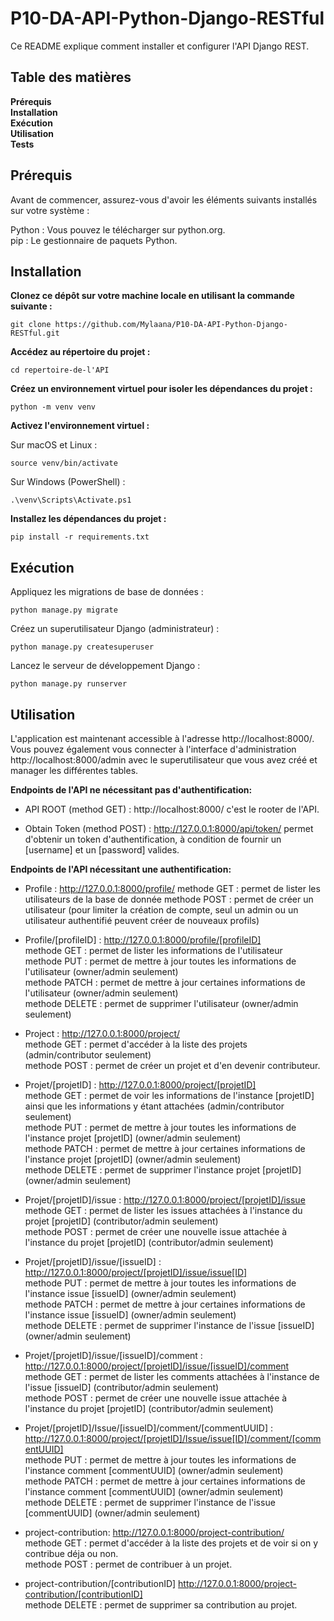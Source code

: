 # P10-DA-API-Python-Django-RESTful

Ce README explique comment installer et configurer l'API Django REST.

## Table des matières
**Prérequis**  
**Installation**  
**Exécution**  
**Utilisation**  
**Tests**  

## Prérequis
Avant de commencer, assurez-vous d'avoir les éléments suivants installés sur votre système :

Python : Vous pouvez le télécharger sur python.org.  
pip : Le gestionnaire de paquets Python.

## Installation
**Clonez ce dépôt sur votre machine locale en utilisant la commande suivante :**
```
git clone https://github.com/Mylaana/P10-DA-API-Python-Django-RESTful.git
```
**Accédez au répertoire du projet :**
```
cd repertoire-de-l'API
```

**Créez un environnement virtuel pour isoler les dépendances du projet :**
```
python -m venv venv
```

**Activez l'environnement virtuel :**

Sur macOS et Linux :
```
source venv/bin/activate
```
  
Sur Windows (PowerShell) :
```
.\venv\Scripts\Activate.ps1
```
  
**Installez les dépendances du projet :**
```
pip install -r requirements.txt
```

## Exécution
Appliquez les migrations de base de données :
```
python manage.py migrate
```
Créez un superutilisateur Django (administrateur) :
```
python manage.py createsuperuser
```
Lancez le serveur de développement Django :
```
python manage.py runserver
```

## Utilisation
L'application est maintenant accessible à l'adresse http://localhost:8000/.
Vous pouvez également vous connecter à l'interface d'administration http://localhost:8000/admin avec le superutilisateur que vous avez créé et manager les différentes tables.

**Endpoints de l'API ne nécessitant pas d'authentification:**
- API ROOT (method GET) : http://localhost:8000/
  c'est le rooter de l'API.

- Obtain Token (method POST) : http://127.0.0.1:8000/api/token/
  permet d'obtenir un token d'authentification, à condition de fournir un [username] et un [password] valides.

**Endpoints de l'API nécessitant une authentification:**
- Profile : http://127.0.0.1:8000/profile/
  methode GET : permet de lister les utilisateurs de la base de donnée
  methode POST : permet de créer un utilisateur
    (pour limiter la création de compte, seul un admin ou un utilisateur authentifié peuvent créer de nouveaux profils)

- Profile/[profileID] : http://127.0.0.1:8000/profile/[profileID]  
  methode GET : permet de lister les informations de l'utilisateur  
  methode PUT : permet de mettre à jour toutes les informations de l'utilisateur (owner/admin seulement)  
  methode PATCH : permet de mettre à jour certaines informations de l'utilisateur (owner/admin seulement)  
  methode DELETE : permet de supprimer l'utilisateur (owner/admin seulement)  

- Project : http://127.0.0.1:8000/project/  
  methode GET : permet d'accéder à la liste des projets (admin/contributor seulement)  
  methode POST : permet de créer un projet et d'en devenir contributeur.  

- Projet/[projetID] : http://127.0.0.1:8000/project/[projetID]  
  methode GET : permet de voir les informations de l'instance [projetID] ainsi que les informations y étant attachées (admin/contributor seulement)  
  methode PUT : permet de mettre à jour toutes les informations de l'instance projet [projetID] (owner/admin seulement)  
  methode PATCH : permet de mettre à jour certaines informations de l'instance projet [projetID] (owner/admin seulement)  
  methode DELETE : permet de supprimer l'instance projet [projetID] (owner/admin seulement)  

- Projet/[projetID]/issue : http://127.0.0.1:8000/project/[projetID]/issue  
  methode GET : permet de lister les issues attachées à l'instance du projet [projetID] (contributor/admin seulement)  
  methode POST : permet de créer une nouvelle issue attachée à l'instance du projet [projetID] (contributor/admin seulement)  

- Projet/[projetID]/issue/[issueID] : http://127.0.0.1:8000/project/[projetID]/issue/issue[ID]  
  methode PUT : permet de mettre à jour toutes les informations de l'instance issue [issueID] (owner/admin seulement)  
  methode PATCH : permet de mettre à jour certaines informations de l'instance issue [issueID] (owner/admin seulement)  
  methode DELETE : permet de supprimer l'instance de l'issue [issueID] (owner/admin seulement)  

- Projet/[projetID]/issue/[issueID]/comment : http://127.0.0.1:8000/project/[projetID]/issue/[issueID]/comment  
  methode GET : permet de lister les comments attachées à l'instance de l'issue [issueID] (contributor/admin seulement)  
  methode POST : permet de créer une nouvelle issue attachée à l'instance du projet [projetID] (contributor/admin seulement)  

- Projet/[projetID]/Issue/[issueID]/comment/[commentUUID] : http://127.0.0.1:8000/project/[projetID]/Issue/issue[ID]/comment/[commentUUID]  
  methode PUT : permet de mettre à jour toutes les informations de l'instance comment [commentUUID] (owner/admin seulement)  
  methode PATCH : permet de mettre à jour certaines informations de l'instance comment [commentUUID] (owner/admin seulement)  
  methode DELETE : permet de supprimer l'instance de l'issue [commentUUID] (owner/admin seulement)  
  
- project-contribution: http://127.0.0.1:8000/project-contribution/  
  methode GET : permet d'accéder à la liste des projets et de voir si on y contribue déja ou non.  
  methode POST : permet de contribuer à un projet.

- project-contribution/[contributionID] http://127.0.0.1:8000/project-contribution/[contributionID]  
  methode DELETE : permet de supprimer sa contribution au projet.
